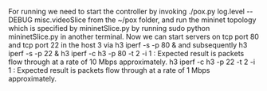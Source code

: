 For running we need to start the controller by invoking
./pox.py log.level --DEBUG misc.videoSlice from the ~/pox folder,
and run the mininet topology which is specified by mininetSlice.py
by running sudo python mininetSlice.py in another terminal.
Now we can start servers on tcp port 80 and tcp port 22 in the host 3
via h3 iperf -s -p 80 & and subsequently h3 iperf -s -p 22 &
h3 iperf -c h3 -p 80 -t 2 -i 1 : Expected result is packets flow through at a
rate of 10 Mbps approximately.
h3 iperf -c h3 -p 22 -t 2 -i 1 : Expected result is packets flow through at a
rate of 1 Mbps approximately.
